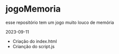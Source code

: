 # jogoMemoria
esse repositório tem um jogo muito louco de memória 

2023-09-11
- Criação do index.html
- Crianção do script.js
